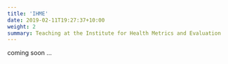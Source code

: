 ```yaml
---
title: 'IHME'
date: 2019-02-11T19:27:37+10:00
weight: 2
summary: Teaching at the Institute for Health Metrics and Evaluation
---
```


coming soon ...